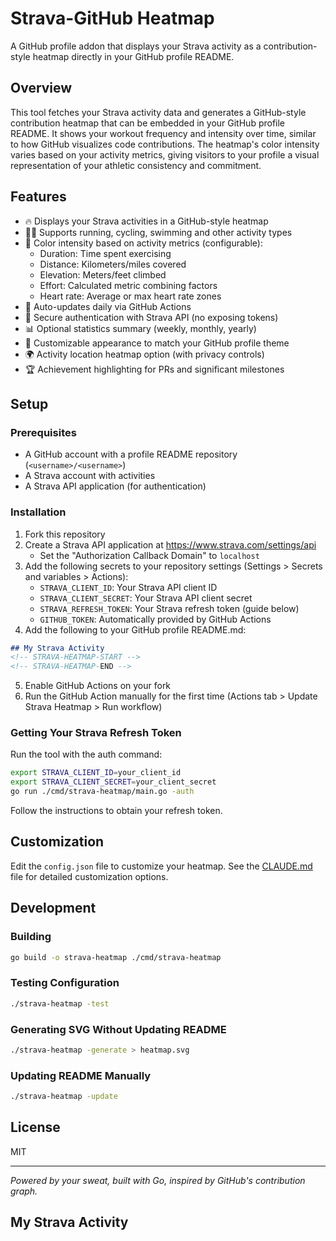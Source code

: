 # Strava-GitHub Heatmap

A GitHub profile addon that displays your Strava activity as a contribution-style heatmap directly in your GitHub profile README.

## Overview

This tool fetches your Strava activity data and generates a GitHub-style contribution heatmap that can be embedded in your GitHub profile README. It shows your workout frequency and intensity over time, similar to how GitHub visualizes code contributions. The heatmap's color intensity varies based on your activity metrics, giving visitors to your profile a visual representation of your athletic consistency and commitment.

## Features

- 🔥 Displays your Strava activities in a GitHub-style heatmap
- 🏃‍♂️ Supports running, cycling, swimming and other activity types
- 🌈 Color intensity based on activity metrics (configurable):
  - Duration: Time spent exercising
  - Distance: Kilometers/miles covered
  - Elevation: Meters/feet climbed
  - Effort: Calculated metric combining factors
  - Heart rate: Average or max heart rate zones
- 🔄 Auto-updates daily via GitHub Actions
- 🔐 Secure authentication with Strava API (no exposing tokens)
- 📊 Optional statistics summary (weekly, monthly, yearly)
- 🎯 Customizable appearance to match your GitHub profile theme
- 🌍 Activity location heatmap option (with privacy controls)
- 🏆 Achievement highlighting for PRs and significant milestones

## Setup

### Prerequisites

- A GitHub account with a profile README repository (`<username>/<username>`)
- A Strava account with activities
- A Strava API application (for authentication)

### Installation

1. Fork this repository
2. Create a Strava API application at https://www.strava.com/settings/api
   - Set the "Authorization Callback Domain" to `localhost`
3. Add the following secrets to your repository settings (Settings > Secrets and variables > Actions):
   - `STRAVA_CLIENT_ID`: Your Strava API client ID
   - `STRAVA_CLIENT_SECRET`: Your Strava API client secret
   - `STRAVA_REFRESH_TOKEN`: Your Strava refresh token (guide below)
   - `GITHUB_TOKEN`: Automatically provided by GitHub Actions
4. Add the following to your GitHub profile README.md:

```markdown
## My Strava Activity
<!-- STRAVA-HEATMAP-START -->
<!-- STRAVA-HEATMAP-END -->
```

5. Enable GitHub Actions on your fork
6. Run the GitHub Action manually for the first time (Actions tab > Update Strava Heatmap > Run workflow)

### Getting Your Strava Refresh Token

Run the tool with the auth command:

```bash
export STRAVA_CLIENT_ID=your_client_id
export STRAVA_CLIENT_SECRET=your_client_secret
go run ./cmd/strava-heatmap/main.go -auth
```

Follow the instructions to obtain your refresh token.

## Customization

Edit the `config.json` file to customize your heatmap. See the [CLAUDE.md](CLAUDE.md) file for detailed customization options.

## Development

### Building

```bash
go build -o strava-heatmap ./cmd/strava-heatmap
```

### Testing Configuration

```bash
./strava-heatmap -test
```

### Generating SVG Without Updating README

```bash
./strava-heatmap -generate > heatmap.svg
```

### Updating README Manually

```bash
./strava-heatmap -update
```

## License

MIT

---

*Powered by your sweat, built with Go, inspired by GitHub's contribution graph.*

## My Strava Activity
<!-- STRAVA-HEATMAP-START -->
<!-- STRAVA-HEATMAP-END -->